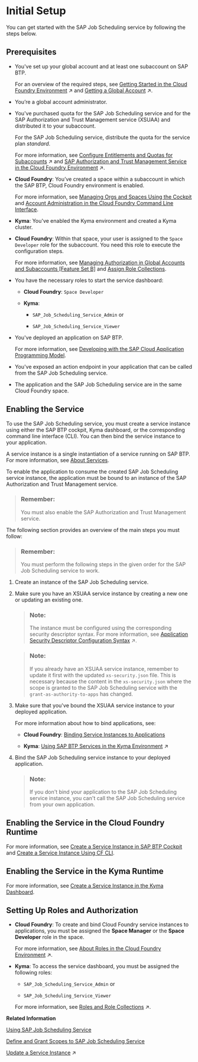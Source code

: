 <!-- loio0adb6552e0914958a7a68f0ddbedfd32 -->

# Initial Setup

You can get started with the SAP Job Scheduling service by following the steps below.



<a name="loio0adb6552e0914958a7a68f0ddbedfd32__section_wkn_wmn_sjb"/>

## Prerequisites

-   You've set up your global account and at least one subaccount on SAP BTP.

    For an overview of the required steps, see [Getting Started in the Cloud Foundry Environment](https://help.sap.com/viewer/65de2977205c403bbc107264b8eccf4b/Cloud/en-US/b328cc89ea14484d9655b8cfb8efb508.html "Get onboarded in the Cloud Foundry environment of SAP BTP. Follow the workflows for trial or customer accounts or subscribe to business applications.") :arrow_upper_right: and [Getting a Global Account](https://help.sap.com/viewer/65de2977205c403bbc107264b8eccf4b/Cloud/en-US/d61c2819034b48e68145c45c36acba6e.html#loiod61c2819034b48e68145c45c36acba6e "SAP BTP offers two types of global accounts: Trial accounts (completely free of charge) and enterprise accounts. Within an enterprise account, you can use both free and paid plans.") :arrow_upper_right:.

-   You’re a global account administrator.

-   You've purchased quota for the SAP Job Scheduling service and for the SAP Authorization and Trust Management service \(XSUAA\) and distributed it to your subaccount.

    For the SAP Job Scheduling service, distribute the quota for the service plan *standard*.

    For more information, see [Configure Entitlements and Quotas for Subaccounts](https://help.sap.com/viewer/65de2977205c403bbc107264b8eccf4b/Cloud/en-US/5ba357b4fa1e4de4b9fcc4ae771609da.html "Assign entitlements to subaccounts by adding service plans and distribute the quotas available in your global account to your subaccounts using the SAP BTP cockpit.") :arrow_upper_right: and [SAP Authorization and Trust Management Service in the Cloud Foundry Environment](https://help.sap.com/viewer/65de2977205c403bbc107264b8eccf4b/Cloud/en-US/6373bb7a96114d619bfdfdc6f505d1b9.html "The global account and subaccounts get their users from identity providers. Administrators make sure that users can only access their dedicated subaccount by making sure that there is a dedicated trust relationship only between the identity providers and the respective subaccounts. Developers configure and deploy application-based security artifacts containing authorizations, and administrators assign these authorizations using the SAP BTP cockpit.") :arrow_upper_right:.

-   **Cloud Foundry**: You’ve created a space within a subaccount in which the SAP BTP, Cloud Foundry environment is enabled.

    For more information, see [Managing Orgs and Spaces Using the Cockpit](https://help.sap.com/viewer/65de2977205c403bbc107264b8eccf4b/Cloud/en-US/c4c25cc63ac845779f76202360f98694.html) and [Account Administration in the Cloud Foundry Command Line Interface](https://help.sap.com/viewer/65de2977205c403bbc107264b8eccf4b/Cloud/en-US/927377f33f9b42be9f1b610ef5c33355.html).

-   **Kyma**: You've enabled the Kyma environment and created a Kyma cluster.

-   **Cloud Foundry**: Within that space, your user is assigned to the `Space Developer` role for the subaccount. You need this role to execute the configuration steps.

    For more information, see [Managing Authorization in Global Accounts and Subaccounts \[Feature Set B\]](https://help.sap.com/viewer/65de2977205c403bbc107264b8eccf4b/Cloud/en-US/0039cf082d3d43eba9200fe15647922a.html) and [Assign Role Collections](https://help.sap.com/viewer/65de2977205c403bbc107264b8eccf4b/Cloud/en-US/9e1bf57130ef466e8017eab298b40e5e.html).

-   You have the necessary roles to start the service dashboard:

    -   **Cloud Foundry**: `Space Developer`

    -   **Kyma**:

        -   `SAP_Job_Scheduling_Service_Admin` or

        -   `SAP_Job_Scheduling_Service_Viewer`



-   You've deployed an application on SAP BTP.

    For more information, see [Developing with the SAP Cloud Application Programming Model](https://help.sap.com/docs/btp/sap-business-technology-platform/developing-with-sap-cloud-application-programming-model?version=Cloud).

-   You've exposed an action endpoint in your application that can be called from the SAP Job Scheduling service.

-   The application and the SAP Job Scheduling service are in the same Cloud Foundry space.




<a name="loio0adb6552e0914958a7a68f0ddbedfd32__section_q4q_wmn_sjb"/>

## Enabling the Service

To use the SAP Job Scheduling service, you must create a service instance using either the SAP BTP cockpit, Kyma dashboard, or the corresponding command line interface \(CLI\). You can then bind the service instance to your application.

A service instance is a single instantiation of a service running on SAP BTP. For more information, see [About Services](https://help.sap.com/viewer/65de2977205c403bbc107264b8eccf4b/Cloud/en-US/d1d0fc8e78474494a59caad02259ec7e.html).

To enable the application to consume the created SAP Job Scheduling service instance, the application must be bound to an instance of the SAP Authorization and Trust Management service.

> ### Remember:  
> You must also enable the SAP Authorization and Trust Management service.

The following section provides an overview of the main steps you must follow:

> ### Remember:  
> You must perform the following steps in the given order for the SAP Job Scheduling service to work.

1.  Create an instance of the SAP Job Scheduling service.

2.  Make sure you have an XSUAA service instance by creating a new one or updating an existing one.

    > ### Note:  
    > The instance must be configured using the corresponding security descriptor syntax. For more information, see [Application Security Descriptor Configuration Syntax](https://help.sap.com/viewer/65de2977205c403bbc107264b8eccf4b/Cloud/en-US/517895a9612241259d6941dbf9ad81cb.html "The syntax required to set the properties and values defined in the xs-security.json application security descriptor file.") :arrow_upper_right:.

    > ### Note:  
    > If you already have an XSUAA service instance, remember to update it first with the updated `xs-security.json` file. This is necessary because the content in the `xs-security.json` where the scope is granted to the SAP Job Scheduling service with the `grant-as-authority-to-apps` has changed.

3.  Make sure that you've bound the XSUAA service instance to your deployed application.

    For more information about how to bind applications, see:

    -   **Cloud Foundry**: [Binding Service Instances to Applications](https://help.sap.com/viewer/65de2977205c403bbc107264b8eccf4b/Cloud/en-US/e98280a71f17413088f8a10838a1e4cc.html)

    -   **Kyma**: [Using SAP BTP Services in the Kyma Environment](https://help.sap.com/viewer/65de2977205c403bbc107264b8eccf4b/Cloud/en-US/ea4dd81e49254dd482d32e3c20f4477a.html#loioea4dd81e49254dd482d32e3c20f4477a "With the Kyma environment, you can connect SAP BTP services to your cluster and manage them using SAP BTP Service Operator.") :arrow_upper_right:


4.  Bind the SAP Job Scheduling service instance to your deployed application.

    > ### Note:  
    > If you don't bind your application to the SAP Job Scheduling service instance, you can't call the SAP Job Scheduling service from your own application.




<a name="loio0adb6552e0914958a7a68f0ddbedfd32__section_lyc_ckw_pyb"/>

## Enabling the Service in the Cloud Foundry Runtime

For more information, see [Create a Service Instance in SAP BTP Cockpit](create-a-service-instance-in-sap-btp-cockpit-e267ab6.md) and [Create a Service Instance Using CF CLI](create-a-service-instance-using-cf-cli-cb56f9e.md).



<a name="loio0adb6552e0914958a7a68f0ddbedfd32__section_kwr_bkw_pyb"/>

## Enabling the Service in the Kyma Runtime

For more information, see [Create a Service Instance in the Kyma Dashboard](create-a-service-instance-in-the-kyma-dashboard-224a49a.md).



<a name="loio0adb6552e0914958a7a68f0ddbedfd32__section_bys_bnn_sjb"/>

## Setting Up Roles and Authorization

-   **Cloud Foundry**: To create and bind Cloud Foundry service instances to applications, you must be assigned the **Space Manager** or the **Space Developer** role in the space.

    For more information, see [About Roles in the Cloud Foundry Environment](https://help.sap.com/viewer/65de2977205c403bbc107264b8eccf4b/Cloud/en-US/09076385086b4da3bd1808d5ef572862.html "Roles determine which features users can view and access, and which actions they can initiate.") :arrow_upper_right:.

-   **Kyma**: To access the service dashboard, you must be assigned the following roles:

    -   `SAP_Job_Scheduling_Service_Admin` or

    -   `SAP_Job_Scheduling_Service_Viewer`


    For more information, see [Roles and Role Collections](https://help.sap.com/viewer/65de2977205c403bbc107264b8eccf4b/Cloud/en-US/14a877c6e2f14832999df500ffa6e05e.html "Usually a role collection consists of one or multiple roles. You can use the SAP BTP cockpit to add or remove roles.") :arrow_upper_right:.


**Related Information**  


[Using SAP Job Scheduling Service](40---Using-JOB-SCHDULR-TITLE/using-sap-job-scheduling-service-9d48597.md "Define and manage one-time and recurring jobs using flexible schedules.")

[Define and Grant Scopes to SAP Job Scheduling Service](50---Security/define-and-grant-scopes-to-sap-job-scheduling-service-08933d3.md "Create and grant a scope to SAP Job Scheduling service.")

[Update a Service Instance](https://help.sap.com/viewer/65de2977205c403bbc107264b8eccf4b/Cloud/en-US/7f926eb79a7746fd996363118cd2c2aa.html "You can update a service instance from the xsuaa service using the service broker.") :arrow_upper_right:

